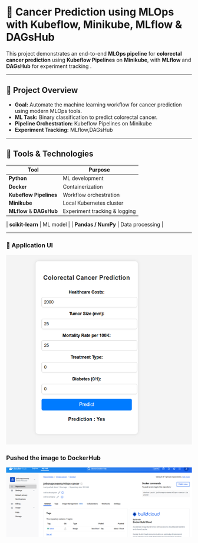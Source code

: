 # 🧬 Cancer Prediction using MLOps with Kubeflow, Minikube, MLflow & DAGsHub

This project demonstrates an end-to-end **MLOps pipeline** for **colorectal cancer prediction** using **Kubeflow Pipelines** on **Minikube**, with **MLflow** and **DAGsHub** for experiment tracking .

---

## 🚀 Project Overview

- **Goal:** Automate the machine learning workflow for cancer prediction using modern MLOps tools.
- **ML Task:** Binary classification to predict colorectal cancer.
- **Pipeline Orchestration:** Kubeflow Pipelines on Minikube
- **Experiment Tracking:** MLflow,DAGsHub


---

## 🧰 Tools & Technologies

| Tool | Purpose |
|------|---------|
| **Python** | ML development |
| **Docker** | Containerization |
| **Kubeflow Pipelines** | Workflow orchestration |
| **Minikube** | Local Kubernetes cluster |
| **MLflow** & **DAGsHub**  | Experiment tracking & logging |

| **scikit-learn** | ML model |
| **Pandas / NumPy** | Data processing |

---
### 📸 Application UI

![Kubeflow Pipeline Screenshot](https://raw.githubusercontent.com/jothsnapraveena/MLOps_Cancer_prediction/master/Screenshot%202025-03-24%20024540.png)

### Pushed the image to DockerHub

![screenshot](https://github.com/jothsnapraveena/MLOps_Cancer_prediction/blob/master/Screenshot%202025-03-24%20044227.png)


